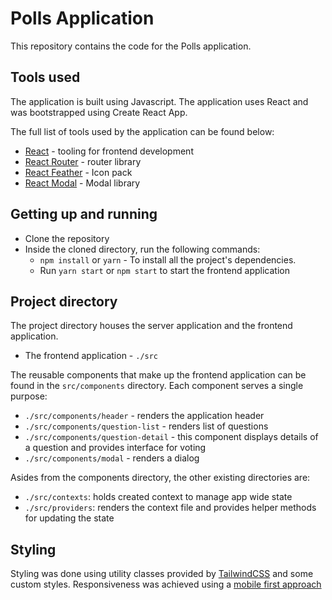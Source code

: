 # Polls Application

This repository contains the code for the Polls application.

## Tools used

The application is built using Javascript. The application uses React and was bootstrapped using Create React App.

The full list of tools used by the application can be found below:

- [React](https://reactjs.org) - tooling for frontend development
- [React Router](https://github.com/ReactTraining/react-router#readme) - router library
- [React Feather](https://github.com/feathericons/react-feather#readme) - Icon pack
- [React Modal](https://github.com/reactjs/react-modal) - Modal library

## Getting up and running

- Clone the repository
- Inside the cloned directory, run the following commands:
  - `npm install` or `yarn` - To install all the project's dependencies.
  - Run `yarn start` or `npm start` to start the frontend application

## Project directory

The project directory houses the server application and the frontend application.

- The frontend application - `./src`

The reusable components that make up the frontend application can be found in the `src/components` directory. Each component serves a single purpose:

- `./src/components/header` - renders the application header
- `./src/components/question-list` - renders list of questions
- `./src/components/question-detail` - this component displays details of a question and provides interface for voting
- `./src/components/modal` - renders a dialog

Asides from the components directory, the other existing directories are:

- `./src/contexts`: holds created context to manage app wide state
- `./src/providers`: renders the context file and provides helper methods for updating the state

## Styling

Styling was done using utility classes provided by [TailwindCSS](https://tailwindcss.com/) and some custom styles. Responsiveness was achieved using a [mobile first approach](https://tailwindcss.com/docs/responsive-design#mobile-first)

